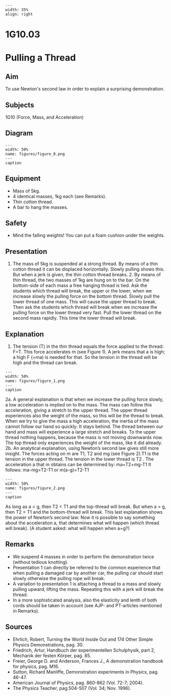 
```{figure} /figures/busy.png
---
width: 35%
align: right
```
# 1G10.03 
  # Pulling a Thread 
    
  
## Aim   
 To use Newton's second law in order to explain a surprising demonstration.    
  
## Subjects   
 1G10 (Force, Mass, and Acceleration)   
  
## Diagram   
   
```{figure} figures/figure_0.png  
---  
width: 50%  
name: figures/figure_0.png  
---  
caption  
``` 
     
  
## Equipment   
 
 *  Mass of 5kg. 
 *  4 identical masses, 1kg each (see Remarks). 
 *  Thin cotton thread. 
 *  A bar to hang the masses.   
  
## Safety   
 
 *  Mind the falling weights! You can put a foam cushion under the weights.
     
  
## Presentation   
 1. The mass of 5kg is suspended at a strong thread. By means of a thin cotton thread it can be displaced horizontally. Slowly pulling shows this. But when a jerk is given, the thin cotton thread breaks. 2. By means of thin thread, the two masses of 1kg are hung on to the bar. On the bottom-side of each mass a free hanging thread is tied. Ask the students which thread will break, the upper or the lower, when we increase slowly the pulling force on the bottom thread. Slowly pull the lower thread of one mass. This will cause the upper thread to break. Then ask the students which thread will break when we increase the pulling force on the lower thread very fast. Pull the lower thread on the second mass rapidly. This time the lower thread will break.   
  
## Explanation   
 1. The tension (T) in the thin thread equals the force applied to the thread: F=T. This force accelerates m (see Figure 1). A jerk means that a is high; a high F (=ma) is needed for that. So the tension in the thread will be high and the thread can break.    
```{figure} figures/figure_1.png  
---  
width: 50%  
name: figures/figure_1.png  
---  
caption  
``` 
 2a. A general explanation is that when we increase the pulling force slowly, a low acceleration is implied on to the mass. The mass can follow this acceleration, giving a stretch to the upper thread. The upper thread experiences also the weight of the mass, so this will be the thread to break. When we try to give the mass a high acceleration, the inertia of the mass cannot follow our hand so quickly: It stays behind. The thread between our hand and mass will experience a large stretch and breaks. To the upper thread nothing happens, because the mass is not moving downwards now. The top thread only experiences the weight of the mass, like it did already.  2b. An analytical explanation, using Newton’s second law gives still more insight. The forces acting on m are T1, T2 and mg (see Figure 2).T1 is the tension in the upper thread. The tension in the lower thread is T2 . The acceleration a that m obtains can be determined by: ma=T2+mg-T1 It follows: ma-mg=T2-T1 or m(a-g)=T2-T1     
```{figure} figures/figure_2.png  
---  
width: 50%  
name: figures/figure_2.png  
---  
caption  
``` 
 As long as a < g, then T2 < T1 and the top-thread will break. But when a > g, then T2 > T1 and the bottom-thread will break. This last explanation shows the power of Newton’s second law: Now it is possible to say something about the acceleration a, that determines what will happen (which thread will break). (A student asked: what will happen when a=g?)   
  
## Remarks   
 
 *  We suspend 4 masses in order to perform the demonstration twice (without tedious knotting). 
 *  Presentation 1 can directly be referred to the common experience that when pulling a damaged car by another car, the pulling car should start slowly otherwise the pulling rope will break. 
 *  A variation to presentation 1 is attaching a thread to a mass and slowly pulling upward, lifting the mass. Repeating this with a jerk will break the thread. 
 *  In a more sophisticated analysis, also the elasticity and lenth of both cords should be taken in account (see AJP- and PT-articles mentioned in Remarks).
   
  
## Sources   
 
 *  Ehrlich, Robert, Turning the World Inside Out and 174 Other Simple Physics Demonstrations, pag. 30. 
 *  Friedrich, Artur, Handbuch der experimentellen Schulphysik, part 2, Mechanik der festen Körper, pag. 85. 
 *  Freier, George D. and Anderson, Frances J., A demonstration handbook for physics, pag. M16. 
 *  Sutton, Richard Manliffe, Demonstration experiments in Physics, pag. 46-47. 
 *  American Journal of Physics, pag. 860-862 (Vol. 72-7; 2004). 
 *  The Physics Teacher, pag.504-507 (Vol. 34; Nov. 1996).
  